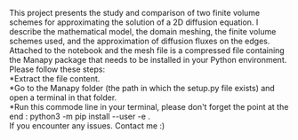 This project presents the study and comparison of two finite volume schemes for approximating the solution of a 2D diffusion equation. I describe the mathematical model, the domain meshing, the finite volume schemes used, and the approximation of diffusion fluxes on the edges.<br>
Attached to the notebook and the mesh file is a compressed file containing the Manapy package that needs to be installed in your Python environment.<br>
Please follow these steps: <br>
*Extract the file content.<br>
*Go to the Manapy folder (the path in which the setup.py file exists) and open a terminal in that folder.<br>
*Run this commode line in your terminal, please don't forget the point at the end :  python3 -m pip install --user -e . <br>
If you encounter any issues. Contact me :) <br>
